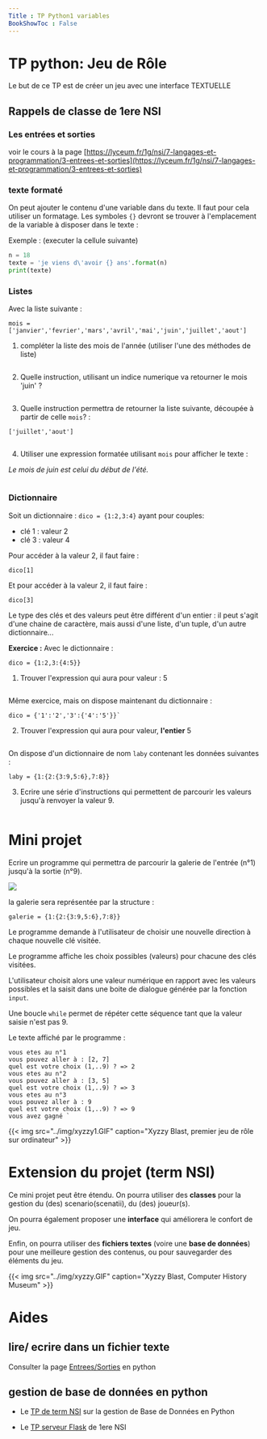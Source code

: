 ```yaml
---
Title : TP Python1 variables
BookShowToc : False
---
```


# TP python: Jeu de Rôle
Le but de ce TP est de créer un jeu avec une interface TEXTUELLE
## Rappels de classe de 1ere NSI
### Les entrées et sorties
voir le cours à la page [https://lyceum.fr/1g/nsi/7-langages-et-programmation/3-entrees-et-sorties](https://lyceum.fr/1g/nsi/7-langages-et-programmation/3-entrees-et-sorties)


### texte formaté
On peut ajouter le contenu d'une variable dans du texte. Il faut pour cela utiliser un formatage. Les symboles `{}` devront se trouver à l'emplacement de la variable à disposer dans le texte : 

Exemple : (executer la cellule suivante)


```python
n = 18
texte = 'je viens d\'avoir {} ans'.format(n)
print(texte)
```

### Listes
Avec la liste suivante : 
```
mois = ['janvier','fevrier','mars','avril','mai','juin','juillet','aout']
```

1. compléter la liste des mois de l'année (utiliser l'une des méthodes de liste)


```python

```

2. Quelle instruction, utilisant un indice numerique va retourner le mois 'juin' ?


```python

```

3. Quelle instruction permettra de retourner la liste suivante, découpée à partir de celle `mois`? :

```
['juillet','aout']
```


```python

```

4. Utiliser une expression formatée utilisant `mois` pour afficher le texte : 

*Le mois de juin est celui du début de l'été.*  


```python

```

### Dictionnaire
Soit un dictionnaire : `dico = {1:2,3:4}` ayant pour couples:

* clé 1 : valeur 2
* clé 3 : valeur 4

Pour accéder à la valeur 2, il faut faire : 

```
dico[1]
```

Et pour accéder à la valeur 2, il faut faire : 

```
dico[3]
```

Le type des clés et des valeurs peut être différent d'un entier : il peut s'agit d'une chaine de caractère, mais aussi d'une liste, d'un tuple, d'un autre dictionnaire...

**Exercice :**
Avec le dictionnaire : 
```
dico = {1:2,3:{4:5}}
```
1. Trouver l'expression qui aura pour valeur : 5


```python

```

Même exercice, mais on dispose maintenant du dictionnaire : 
```
dico = {'1':'2','3':{'4':'5'}}`
```

2. Trouver l'expression qui aura pour valeur, **l'entier** 5


```python

```

On dispose d'un dictionnaire de nom `laby` contenant les données suivantes : 
```
laby = {1:{2:{3:9,5:6},7:8}}
```

3. Ecrire une série d'instructions qui permettent de parcourir les valeurs jusqu'à renvoyer la valeur 9.


```python

```

# Mini projet
Ecrire un programme qui permettra de parcourir la galerie de l'entrée (n°1) jusqu'à la sortie (n°9). 

![](../img/laby.png)

la galerie sera représentée par la structure : 
```
galerie = {1:{2:{3:9,5:6},7:8}}
```

Le programme demande à l'utilisateur de choisir une nouvelle direction à chaque nouvelle clé visitée.

Le programme affiche les choix possibles (valeurs) pour chacune des clés visitées.

L'utilisateur choisit alors une valeur numérique en rapport avec les valeurs possibles et la saisit dans une boite de dialogue générée par la fonction `input`.

Une boucle `while` permet de répéter cette séquence tant que la valeur saisie n'est pas 9.

Le texte affiché par le programme : 

```
vous etes au n°1
vous pouvez aller à : [2, 7]
quel est votre choix (1,..9) ? => 2
vous etes au n°2
vous pouvez aller à : [3, 5]
quel est votre choix (1,..9) ? => 3
vous etes au n°3
vous pouvez aller à : 9
quel est votre choix (1,..9) ? => 9
vous avez gagné `
```

{{< img src="../img/xyzzy1.GIF" caption="Xyzzy Blast, premier jeu de rôle sur ordinateur" >}}


# Extension du projet (term NSI)
Ce mini projet peut être étendu. On pourra utiliser des **classes** pour la gestion du (des) scenario(scenatii), du (des) joueur(s). 

On pourra également proposer une **interface** qui améliorera le confort de jeu.

Enfin, on pourra utiliser des **fichiers textes** (voire une **base de données**) pour une meilleure gestion des contenus, ou pour sauvegarder des éléments du jeu.

{{< img src="../img/xyzzy.GIF" caption="Xyzzy Blast, Computer History Museum" >}}

# Aides
## lire/ ecrire dans un fichier texte
Consulter la page [Entrees/Sorties](/docs/python/pages/ES/page1/) en python

## gestion de base de données en python
* Le [TP de term NSI](/docs/NSI/bases/page5/) sur la gestion de Base de Données en Python

* Le [TP serveur Flask](/docs/NSI/HTML/page6/) de 1ere NSI
